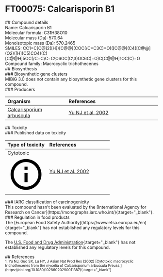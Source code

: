 
# FT00075: Calcarisporin B1
<div class="molecule_image" style="float:left">
<img data-smiles= CC(=O)O[C@H]1C[C@@]23COC(=O)/C=C(\C)CC4OC(C)C(/C=C/C=C\C(=O)O[C@@H]5C[C@@H](O[C@@H]2C=C1C)C1(CO1)[C@]53C)O4 data-smiles-options="{ 'width': 350, 'height': 350 }" />
</div>
## Compound details
<div style="overflow:hidden">
Name: Calcarisporin B1<br>
Molecular formula: C31H38O10<br>
Molecular mass (Da): 570.64<br>
Monoisotopic mass (Da): 570.2465<br>
<div class="break_all">
SMILES: CC1=C[C@]2([H])[C@@](COC(/C=C3C)=O)([C@@](C4([C@@](O2)([H])C5)CO4)(C)[C@@H]5OC(/C=C\C=C\C6OC(C\3)OC6C)=O)C[C@@H]1OC(C)=O<br>
</div>
    Compound family: Macrocyclic trichothecenes<br>
</div>

<div markdown="block" class="section">
## Biosynthesis
<div markdown="block" class="subsection">
### Biosynthetic gene clusters
<div markdown="block" class="indented_block">
MIBiG 3.0 does not contain any biosynthetic gene clusters for this compound.
</div>
</div>

<div markdown="block" class="subsection">
### Producers
<table>
<thead>
<tr>
<th style="text-align: left;" role="columnheader" width="40%" data-sort-default>Organism</th>
<th style="text-align: left;" role="columnheader" width="60%">References</th>
</tr>
</thead>
        <tr>
        <td style="text-align: left;"><a href="https://www.ncbi.nlm.nih.gov/Taxonomy/Browser/wwwtax.cgi?mode=Info&id=240499" target="_blank">Calcarisporium arbuscula</a></td>
        <td style="text-align: left;"><a href="#REF00469">Yu NJ et al. 2002</a></td>
        </tr>
</table>
</div>
</div>

<div markdown="block" class="section">
## Toxicity
<div markdown="block" class="subsection">
### Published data on toxicity
<table>
<thead>
<tr>
<th style="text-align: left;" role="columnheader" width="40%" data-sort-default>Type of toxicity</th>
<th style="text-align: left;" role="columnheader" width="60%">References</th>
</tr>
</thead>
<tbody>
<tr>
<td style="text-align: left;">Cytotoxic <span class="twemoji" title="Toxic to cells"><svg xmlns="http://www.w3.org/2000/svg" viewBox="0 0 24 24"><path d="M11 9h2V7h-2m1 13c-4.41 0-8-3.59-8-8s3.59-8 8-8 8 3.59 8 8-3.59 8-8 8m0-18A10 10 0 0 0 2 12a10 10 0 0 0 10 10 10 10 0 0 0 10-10A10 10 0 0 0 12 2m-1 15h2v-6h-2v6Z"></path></svg></span></td>
<td style="text-align: left;"><a href="#REF00469">Yu NJ et al. 2002</a></td>
</tr>
</tbody>
</table>
</div>

<div markdown="block" class="subsection">
### IARC classification of carcinogenicity
<div markdown="block" class="indented_block">
This compound hasn't been evaluated by the [International Agency for Research on Cancer](https://monographs.iarc.who.int/){:target="_blank"}.<br>
</div>
</div>

<div markdown="block" class="subsection">
### Regulation in food products
<div markdown="block" class="indented_block">
The [European Food Safety Authority](https://www.efsa.europa.eu/en){:target="_blank"} has not established any regulatory levels for this compound. <br>

The [U.S. Food and Drug Administration](https://www.fda.gov/){:target="_blank"} has not established any regulatory levels for this compound. <br>

</div>
</div>

</div>

<div markdown="block" class="section">
## References
<div markdown="block" style="font-size: smaller;">
<span id=REF00469>
1. Yu NJ, Guo SX, Lu HY, J Asian Nat Prod Res (2002) [Cytotoxic macrocyclic trichothecenes from the mycelia of Calcarisporium arbuscula Preuss.](https://doi.org/10.1080/10286020290011387){:target="_blank"}<br>
</span>

</div>
</div>

<script type="text/javascript" src="https://unpkg.com/smiles-drawer@2.0.1/dist/smiles-drawer.min.js"></script>
<script>
    SmiDrawer.apply();
</script>